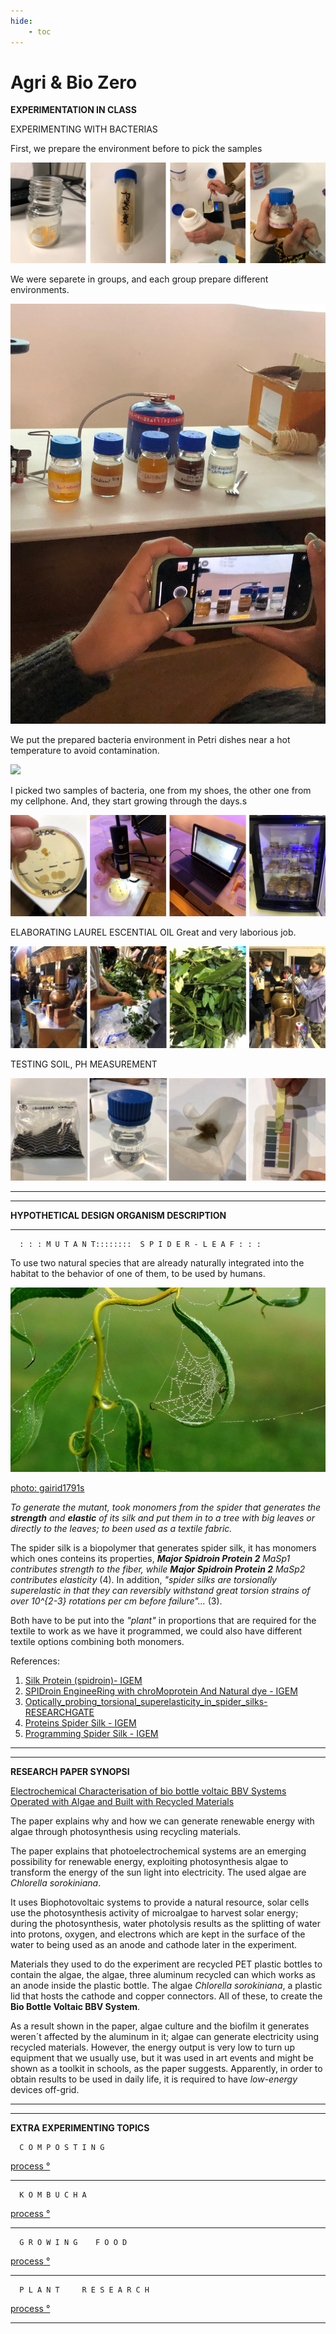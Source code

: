 ```yaml
---
hide:
    - toc
---
```


# Agri & Bio Zero

**EXPERIMENTATION IN CLASS**

EXPERIMENTING WITH BACTERIAS

First, we prepare the environment before to pick the samples

![](../images/ab0.jpg)

We were separete in groups, and each group prepare different environments.

![](../images/ab00.jpg)

We put the prepared bacteria environment in Petri dishes near a hot temperature to avoid contamination.

![](../images/ab000.gif)

I picked two samples of bacteria, one from my shoes, the other one from my cellphone. And, they start growing through the days.s

![](../images/ab1.jpg)

ELABORATING LAUREL ESCENTIAL OIL 
Great and very laborious job.

![](../images/ab2.jpg)

TESTING SOIL, PH MEASUREMENT

![](../images/ab3.jpg)

*********
*********
**HYPOTHETICAL DESIGN ORGANISM DESCRIPTION**
*********
      : : : M U T A N T::::::::  S P I D E R - L E A F : : :
To use two natural species that are already naturally integrated into the habitat to the behavior of one of them, to be used by humans.

![](../images/ab10.jpg)

[photo: gairid1791s](https://www.flickr.com/photos/gairid/3955238773/)

>
*To generate the mutant, took monomers from the spider that generates the* ***strength*** *and* ***elastic*** *of its silk and put them in to a tree with big leaves or directly to the leaves; to been used as a textile fabric.*
>



The spider silk is a biopolymer that generates spider silk, it has monomers which ones conteins its properties, ***Major Spidroin Protein 2*** *MaSp1 contributes strength to the fiber, while* ***Major Spidroin Protein 2*** *MaSp2 contributes elasticity* (4). In addition, *"spider silks are torsionally superelastic in that they can reversibly withstand great torsion strains of over 10^{2-3} rotations per cm before failure"...* (3).

Both have to be put into the *"plant"* in proportions that are required for  the textile to work as we have it programmed, we could also have different textile options combining both monomers.

References:

1. [Silk Protein (spidroin)- IGEM](http://parts.igem.org/wiki/index.php/Part:BBa_K3264000)
2. [SPIDroin EngineeRing with chroMoprotein And Natural dye - IGEM](https://2019.igem.org/Team:GreatBay_SZ)
3. [Optically_probing_torsional_superelasticity_in_spider_silks-RESEARCHGATE](https://www.researchgate.net/publication/260705644_Optically_probing_torsional_superelasticity_in_spider_silks)
4. [Proteins Spider Silk - IGEM](/http://parts.igem.org/Part:BBa_K1763002)
5. [Programming Spider Silk - IGEM](http://2015.igem.org/Team:UCLA/Project/Programming_Spider_Silk)


*********
*********
**RESEARCH PAPER SYNOPSI**

>
[Electrochemical Characterisation of bio bottle voltaic BBV Systems Operated with Algae and Built with Recycled Materials](https://www.researchgate.net/publication/324589610_Electrochemical_Characterisation_of_Bio-Bottle-Voltaic_BBV_Systems_Operated_with_Algae_and_Built_with_Recycled_Materials)
>

The paper explains why and how we can generate renewable energy with algae through photosynthesis using recycling materials.

The paper explains that photoelectrochemical systems are an emerging possibility for renewable energy, exploiting photosynthesis algae to transform the energy of the sun light into electricity. The used algae are *Chlorella sorokiniana*. 

It uses Biophotovoltaic systems to provide a natural resource, solar cells use the photosynthesis activity of microalgae to harvest solar energy; during the photosynthesis, water photolysis results as the splitting of water into protons, oxygen, and electrons which are kept in the surface of the water to being used as an anode and cathode later in the experiment.

Materials they used to do the experiment are recycled PET plastic bottles to contain the algae, the algae, three aluminum recycled can which works as an anode inside the plastic bottle. The algae *Chlorella sorokiniana*, a plastic lid that hosts the cathode and copper connectors. All of these, to create the **Bio Bottle Voltaic BBV System**.

As a result shown in the paper, algae culture and the biofilm it generates weren´t affected by the aluminum in it; algae can generate electricity using recycled materials. However, the energy output is very low to turn up equipment that we usually use, but it was used in art events and might be shown as a toolkit in schools, as the paper suggests. Apparently, in order to obtain results to be used in daily life, it is required to have *low-energy* devices off-grid.

*********
*********
**EXTRA EXPERIMENTING TOPICS**

      C O M P O S T I N G
[process °](https://fiorella-jaramillo.github.io/fmjg/About/composting/)
*********
      K O M B U C H A
[process °](https://fiorella-jaramillo.github.io/fmjg/About/kombucha/)        
***************************
      G R O W I N G    F O O D
[process °](https://fiorella-jaramillo.github.io/fmjg/About/growing%20food/)
******************
      P L A N T     R E S E A R C H  
[process °](https://fiorella-jaramillo.github.io/fmjg/About/plant%20research/)
 *********   
